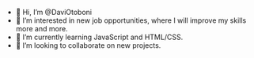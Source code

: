 - 👋 Hi, I’m @DaviOtoboni
- 👀 I’m interested in new job opportunities, where I will improve my skills more and more.
- 🌱 I’m currently learning JavaScript  and HTML/CSS.
- 💞️ I’m looking to collaborate on new projects.

<!---
DaviOtoboni/DaviOtoboni is a ✨ special ✨ repository because its `README.md` (this file) appears on your GitHub profile.
You can click the Preview link to take a look at your changes.
--->
